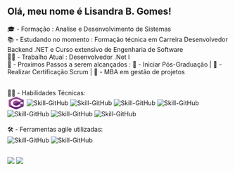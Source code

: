 ## Olá, meu nome é Lisandra B. Gomes!

   🎓 - Formação : Analise e Desenvolvimento de Sistemas
   </br>
   📚 - Estudando no momento : Formação técnica em Carreira Desenvolvedor Backend .NET e Curso extensivo de Engenharia de Software
   </br>
   👩‍💻 - Trabalho Atual : Desenvolvedor .Net I
   </br>
   🚀 - Proximos Passos a serem alcançados : 🧩 - Iniciar Pós-Graduação | 📜 - Realizar Certificação Scrum | 📖 - MBA em gestão de projetos </br>

<div style="display: inline_block"><br>             
🤹‍♀️ - Habilidades Técnicas: </br>
  <img align="center" alt="Skill-Csharp" height="30" width="40"     
    src="https://raw.githubusercontent.com/devicons/devicon/master/icons/csharp/csharp-original.svg">
  <img align="center" alt="Skill-GitHub" height="30" width="40"
    src="https://cdn.jsdelivr.net/gh/devicons/devicon/icons/git/git-plain-wordmark.svg" />
  <img align="center" alt="Skill-GitHub" height="30" width="40" 
    src="https://cdn.jsdelivr.net/gh/devicons/devicon/icons/microsoftsqlserver/microsoftsqlserver-plain-wordmark.svg" /> 
  <img align="center" alt="Skill-GitHub" height="30" width="40"
    src="https://cdn.jsdelivr.net/gh/devicons/devicon/icons/dot-net/dot-net-plain-wordmark.svg" />
  <img  align="center" alt="Skill-GitHub" height="30" width="40"
    src="https://cdn.jsdelivr.net/gh/devicons/devicon/icons/dotnetcore/dotnetcore-original.svg" />
  <img align="center" alt="Skill-GitHub" height="30" width="40"
    src="https://cdn.jsdelivr.net/gh/devicons/devicon/icons/azure/azure-original-wordmark.svg" />
  <img align="center" alt="Skill-GitHub" height="30" width="40" 
    src="https://cdn.jsdelivr.net/gh/devicons/devicon/icons/oracle/oracle-original.svg" />
  <img align="center" alt="Skill-GitHub" height="30" width="40"  
    src="https://cdn.jsdelivr.net/gh/devicons/devicon/icons/docker/docker-original-wordmark.svg" />          
</div>

</br>

<div>
🛠 - Ferramentas agile utilizadas: </br>
  <img align="center" alt="Skill-GitHub" height="30" width="40"  
     src="https://cdn.jsdelivr.net/gh/devicons/devicon/icons/jira/jira-original-wordmark.svg" />
  <img align="center" alt="Skill-GitHub" height="30" width="40"  
     src="https://cdn.jsdelivr.net/gh/devicons/devicon/icons/trello/trello-plain-wordmark.svg" />           
</div>

  ##

  <div> 
  <a href = "mailto:lisandragomes53@gmail.com"><img src="https://img.shields.io/badge/-Gmail-%23333?style=for-the-badge&logo=gmail&logoColor=white" target="_blank"></a>
  <a href="https://www.linkedin.com/in/lisandra-gomes-877285111/" target="_blank"><img src="https://img.shields.io/badge/-LinkedIn-%230077B5?style=for-the-badge&logo=linkedin&logoColor=white" target="_blank"></a>   
</div>
